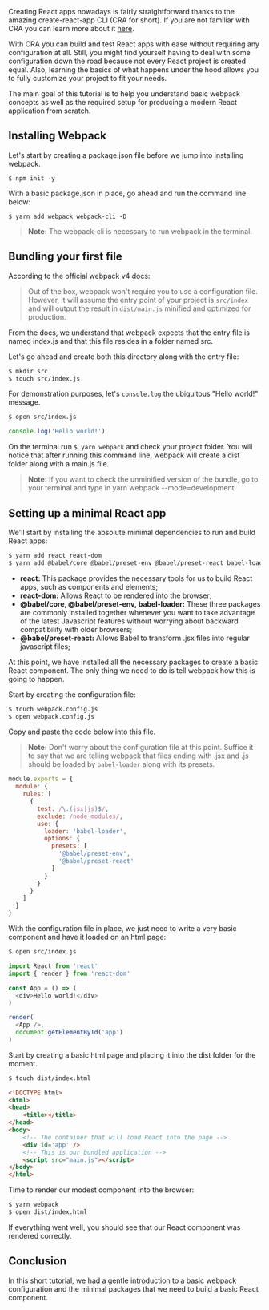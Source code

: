 Creating React apps nowadays is fairly straightforward thanks to the amazing create-react-app CLI (CRA for short). If you are not familiar with CRA you can learn more about it [here](https://create-react-app.dev/docs/getting-started/). 

With CRA you can build and test React apps with ease without requiring any configuration at all. Still, you might find yourself having to deal with some configuration down the road because not every React project is created equal. Also, learning the basics of what happens under the hood allows you to fully customize your project to fit your needs. 

The main goal of this tutorial is to help you understand basic webpack concepts as well as the required setup for producing a modern React application from scratch.

## Installing Webpack

Let's start by creating a package.json file before we jump into installing webpack.

`$ npm init -y`

With a basic package.json in place, go ahead and run the command line below:

`$ yarn add webpack webpack-cli -D`

> **Note:** The webpack-cli is necessary to run webpack in the terminal.

## Bundling your first file

According to the official webpack v4 docs:

> Out of the box, webpack won't require you to use a configuration file. However, it will assume the entry point of your project is `src/index` and will output the result in `dist/main.js` minified and optimized for production.

From the docs, we understand that webpack expects that the entry file is named index.js and that this file resides in a folder named src.

Let's go ahead and create both this directory along with the entry file:

```bash
$ mkdir src
$ touch src/index.js
```

For demonstration purposes, let's `console.log` the ubiquitous "Hello world!" message. 

```bash
$ open src/index.js
```

```js
console.log('Hello world!')
```

On the terminal run `$ yarn webpack` and check your project folder. You will notice that after running this command line, webpack will create a dist folder along with a main.js file. 

> **Note:** If you want to check the unminified version of the bundle, go to your terminal and type in yarn webpack --mode=development

## Setting up a minimal React app

We'll start by installing the absolute minimal dependencies to run and build React apps:

```bash
$ yarn add react react-dom
$ yarn add @babel/core @babel/preset-env @babel/preset-react babel-loader -D
```

- **react:** This package provides the necessary tools for us to build React apps, such as components and elements;
- **react-dom:** Allows React to be rendered into the browser;
- **@babel/core, @babel/preset-env, babel-loader:** These three packages are commonly installed together whenever you want to take advantage of the latest Javascript features without worrying about backward compatibility with older browsers;
- **@babel/preset-react:** Allows Babel to transform .jsx files into regular javascript files;

At this point, we have installed all the necessary packages to create a basic React component. The only thing we need to do is tell webpack how this is going to happen.

Start by creating the configuration file:

```bash
$ touch webpack.config.js
$ open webpack.config.js
```
Copy and paste the code below into this file. 

> **Note:** Don't worry about the configuration file at this point. Suffice it to say that we are telling webpack that files ending with .jsx and .js should be loaded by `babel-loader` along with its presets.

```js
module.exports = {
  module: {
    rules: [
      {
        test: /\.(jsx|js)$/,
        exclude: /node_modules/,
        use: {
          loader: 'babel-loader',
          options: {
            presets: [
              '@babel/preset-env',
              '@babel/preset-react'
            ]
          }
        }
      }
    ]
  }
}
```

With the configuration file in place, we just need to write a very basic component and have it loaded on an html page:

```bash
$ open src/index.js
```

```js
import React from 'react'
import { render } from 'react-dom'

const App = () => (
  <div>Hello world!</div>
)

render(
  <App />,
  document.getElementById('app')
)
```

Start by creating a basic html page and placing it into the dist folder for the moment. 

```bash
$ touch dist/index.html
```

```html
<!DOCTYPE html>
<html>
<head>
    <title></title>
</head>
<body>
	<!-- The container that will load React into the page -->
    <div id='app' />
    <!-- This is our bundled application -->
    <script src="main.js"></script>
</body>
</html>
```

Time to render our modest component into the browser:

```bash
$ yarn webpack
$ open dist/index.html
```

If everything went well, you should see that our React component was rendered correctly.

## Conclusion

In this short tutorial, we had a gentle introduction to a basic webpack configuration and the minimal packages that we need to build a basic React component.
